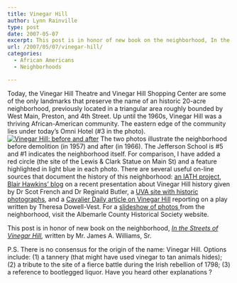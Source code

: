 ```yaml
---
title: Vinegar Hill
author: Lynn Rainville
type: post
date: 2007-05-07
excerpt: This post is in honor of new book on the neighborhood, In the Streets of Vinegar Hill, written by Mr. James A. Williams, Sr.
url: /2007/05/07/vinegar-hill/
categories:
  - African Americans
  - Neighborhoods

---
```

Today, the Vinegar Hill Theatre and Vinegar Hill Shopping Center are some of the only landmarks that preserve the name of an historic 20-acre neighborhood, previously located in a triangular area roughly bounded by West Main, Preston, and 4th Street. Up until the 1960s, Vinegar Hill was a thriving African-American community. The eastern edge of the community lies under today&#8217;s Omni Hotel (#3 in the photo). <a href="http://www.locohistory.org/blog/?attachment_id=112" rel="attachment wp-att-112" title="Vinegar Hill: before and after"><img src="http://www.locohistory.org/blog/wp-content/uploads/2007/05/vinegarhilldemo.jpg" alt="Vinegar Hill: before and after" /></a> The two photos illustrate the neighborhood before demolition (in 1957) and after (in 1966). The Jefferson School is #5 and #1 indicates the neighborhood itself. For comparison, I have added a red circle (the site of the Lewis & Clark Statue on Main St) and a feature highlighted in light blue in each photo. There are several useful on-line sources that document the history of this neighborhood: <a href="http://www3.iath.virginia.edu/schwartz/vhill/vhill.html" target="_blank">an IATH project</a>, <a href="http://super-blair.blogspot.com/2007/02/first-baptist-church-site-of-first.html" target="_blank">Blair Hawkins&#8217; blog</a> on a recent presentation about Vinegar Hill history given by Dr Scot French and Dr Reginald Butler, a <a href="http://cti.itc.virginia.edu/~aas405b/home.html" target="_blank">UVA site with historic photographs,</a> and a <a href="http://www.cavalierdaily.com/CVArticle.asp?ID=4433&pid=581" target="_blank">Cavalier Daily article on Vinegar Hill</a> reporting on a play written by Theresa Dowell-Vest. For a <a href="http://albemarlehistory.org/vinegarhillslideshow.htm" target="_blank">slideshow of photos </a>from the neighborhood, visit the Albemarle County Historical Society website.

This post is in honor of new book on the neighborhood, _<a href="http://search.barnesandnoble.com/booksearch/isbninquiry.asp?r=1&ean=9780595680153" target="_blank">In the Streets of Vinegar Hill</a>,_ written by Mr. James A. Williams, Sr.

P.S. There is no consensus for the origin of the name: Vinegar Hill. Options include: (1) a tannery (that might have used vinegar to tan animals hides); (2) a tribute to the site of a fierce battle during the Irish rebellion of 1798; (3) a reference to bootlegged liquor. Have you heard other explanations ?
